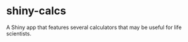 # shiny-calcs
A Shiny app that features several calculators that may be useful for life scientists.
